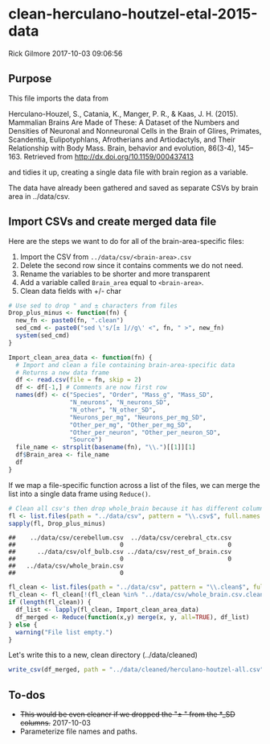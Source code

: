 clean-herculano-houtzel-etal-2015-data
================
Rick Gilmore
2017-10-03 09:06:56

Purpose
-------

This file imports the data from

Herculano-Houzel, S., Catania, K., Manger, P. R., & Kaas, J. H. (2015). Mammalian Brains Are Made of These: A Dataset of the Numbers and Densities of Neuronal and Nonneuronal Cells in the Brain of Glires, Primates, Scandentia, Eulipotyphlans, Afrotherians and Artiodactyls, and Their Relationship with Body Mass. Brain, behavior and evolution, 86(3-4), 145–163. Retrieved from <http://dx.doi.org/10.1159/000437413>

and tidies it up, creating a single data file with brain region as a variable.

The data have already been gathered and saved as separate CSVs by brain area in ../data/csv.

Import CSVs and create merged data file
---------------------------------------

Here are the steps we want to do for all of the brain-area-specific files:

1.  Import the CSV from `../data/csv/<brain-area>.csv`
2.  Delete the second row since it contains comments we do not need.
3.  Rename the variables to be shorter and more transparent
4.  Add a variable called `Brain_area` equal to `<brain-area>`.
5.  Clean data fields with +/- char

``` r
# Use sed to drop " and ± characters from files
Drop_plus_minus <- function(fn) {
  new_fn <- paste0(fn, ".clean")
  sed_cmd <- paste0("sed \'s/[± ]//g\' <", fn, " >", new_fn)
  system(sed_cmd)
}
```

``` r
Import_clean_area_data <- function(fn) {
  # Import and clean a file containing brain-area-specific data
  # Returns a new data frame
  df <- read.csv(file = fn, skip = 2)
  df <- df[-1,] # Comments are now first row
  names(df) <- c("Species", "Order", "Mass_g", "Mass_SD", 
                 "N_neurons", "N_neurons_SD",
                 "N_other", "N_other_SD",
                 "Neurons_per_mg", "Neurons_per_mg_SD",
                 "Other_per_mg", "Other_per_mg_SD",
                 "Other_per_neuron", "Other_per_neuron_SD",
                 "Source")
  file_name <- strsplit(basename(fn), "\\.")[[1]][1]
  df$Brain_area <- file_name
  df
}
```

If we map a file-specific function across a list of the files, we can merge the list into a single data frame using `Reduce()`.

``` r
# Clean all csv's then drop whole_brain because it has different columns
fl <- list.files(path = "../data/csv", pattern = "\\.csv$", full.names = TRUE)
sapply(fl, Drop_plus_minus)
```

    ##    ../data/csv/cerebellum.csv  ../data/csv/cerebral_ctx.csv 
    ##                             0                             0 
    ##      ../data/csv/olf_bulb.csv ../data/csv/rest_of_brain.csv 
    ##                             0                             0 
    ##   ../data/csv/whole_brain.csv 
    ##                             0

``` r
fl_clean <- list.files(path = "../data/csv", pattern = "\\.clean$", full.names = TRUE)
fl_clean <- fl_clean[!(fl_clean %in% "../data/csv/whole_brain.csv.clean")]
if (length(fl_clean)) {
  df_list <- lapply(fl_clean, Import_clean_area_data)
  df_merged <- Reduce(function(x,y) merge(x, y, all=TRUE), df_list)
} else {
  warning("File list empty.")
}
```

Let's write this to a new, clean directory (../data/cleaned)

``` r
write_csv(df_merged, path = "../data/cleaned/herculano-houtzel-all.csv")
```

To-dos
------

-   ~~This would be even cleaner if we dropped the "± " from the \*\_SD columns.~~ 2017-10-03
-   Parameterize file names and paths.
